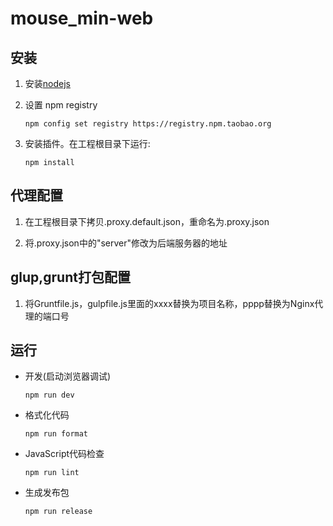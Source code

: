# mouse_min-web #


## 安装 ##

1.  安装[nodejs](https://nodejs.org/download/)

2.  设置 npm registry

    `npm config set registry https://registry.npm.taobao.org`

3.  安装插件。在工程根目录下运行:

    `npm install`


## 代理配置 ##

1.  在工程根目录下拷贝.proxy.default.json，重命名为.proxy.json
    
2.  将.proxy.json中的"server"修改为后端服务器的地址

## glup,grunt打包配置 ##

1.  将Gruntfile.js，gulpfile.js里面的xxxx替换为项目名称，pppp替换为Nginx代理的端口号

## 运行 ##

*   开发(启动浏览器调试)

    `npm run dev`

*   格式化代码

    `npm run format`

*   JavaScript代码检查

    `npm run lint`

*   生成发布包

    `npm run release`
